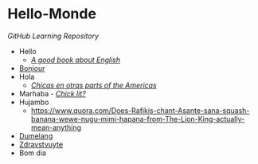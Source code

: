 # Hello-Monde
*GitHub Learning Repository*

* Hello  
  * [*A good book about English*](https://www.penguinrandomhouse.com/books/302945/our-magnificent-bastard-tongue-by-john-mcwhorter/9781592404940/)
* [Bonjour](https://www.internations.org/france-expats/guide/living-in-france-15450)
* Hola  
  * [*Chicas en otras parts of the Americas*](https://www.telesurtv.net/)
* Marhaba - [*Chick lit?*](https://arablit.org/2018/01/08/teaching-with-arabic-literature-in-translation-womens-writing-in-the-arab-world/ "Women Writers in the Arab World")
* Hujambo 
  * https://www.quora.com/Does-Rafikis-chant-Asante-sana-squash-banana-wewe-nugu-mimi-hapana-from-The-Lion-King-actually-mean-anything
* [Dumelang](http://www.gov.bw/)
* [Zdravstvuyte](https://www.fluentu.com/blog/russian/russian-greetings/ "Russian Greetings") 
* Bom dia
